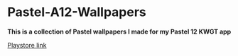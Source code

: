 # Pastel-A12-Wallpapers
**This is a collection of Pastel wallpapers I made for my Pastel 12 KWGT app**

[Playstore link](https://play.google.com/store/apps/details?id=work.racka.Pastel12.app)
